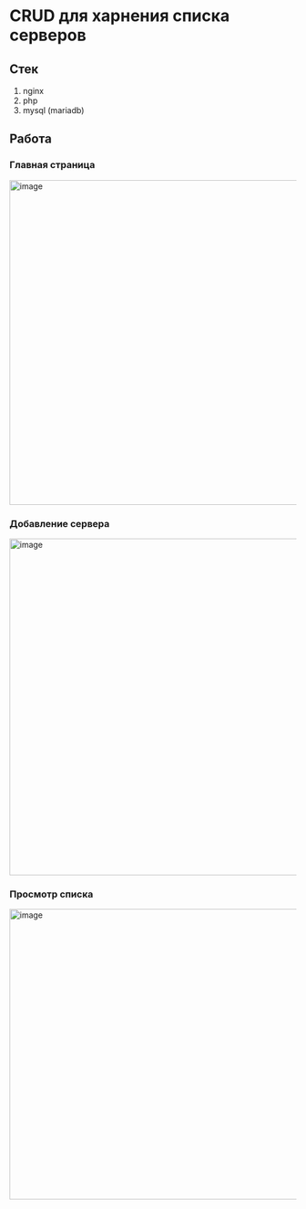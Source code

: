 # CRUD для харнения списка серверов
## Стек
1) nginx
2) php
3) mysql (mariadb)
## Работа
### Главная страница
<img width="569" alt="image" src="https://github.com/user-attachments/assets/8c7cdae1-a8ae-4216-84f5-c3fc96b57d19" />

### Добавление сервера
<img width="590" alt="image" src="https://github.com/user-attachments/assets/ee84a057-98d0-40d6-b91a-de40ef60cf73" />

### Просмотр списка
<img width="509" alt="image" src="https://github.com/user-attachments/assets/108af0a9-7e52-446b-ae5f-02c16412fbc4" />
